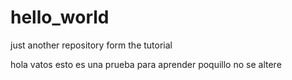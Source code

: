 # hello_world
just another repository form the tutorial 

hola vatos esto es una prueba para aprender poquillo no se altere 
